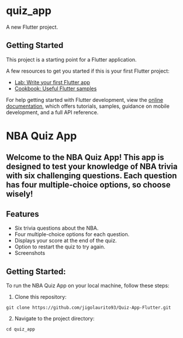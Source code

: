 # quiz_app

A new Flutter project.

## Getting Started

This project is a starting point for a Flutter application.

A few resources to get you started if this is your first Flutter project:

- [Lab: Write your first Flutter app](https://docs.flutter.dev/get-started/codelab)
- [Cookbook: Useful Flutter samples](https://docs.flutter.dev/cookbook)

For help getting started with Flutter development, view the
[online documentation](https://docs.flutter.dev/), which offers tutorials,
samples, guidance on mobile development, and a full API reference.


# NBA Quiz App
## Welcome to the NBA Quiz App! This app is designed to test your knowledge of NBA trivia with six challenging questions. Each question has four multiple-choice options, so choose wisely!

## Features
- Six trivia questions about the NBA.
- Four multiple-choice options for each question.
- Displays your score at the end of the quiz.
- Option to restart the quiz to try again.
- Screenshots



## Getting Started:
To run the NBA Quiz App on your local machine, follow these steps:

1. Clone this repository:

```
git clone https://github.com/jigolaurito93/Quiz-App-Flutter.git
```

2. Navigate to the project directory:

```
cd quiz_app
```
